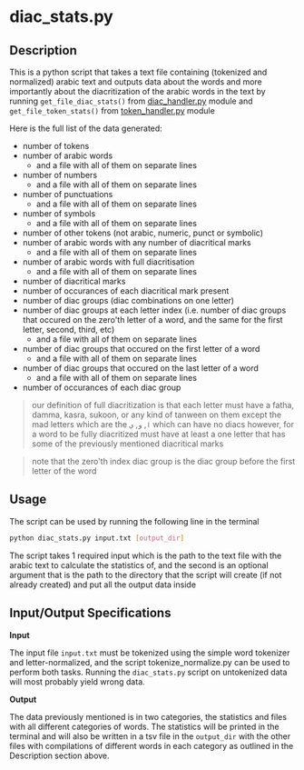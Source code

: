 # diac\_stats.py

## Description

This is a python script that takes a text file containing (tokenized and normalized) arabic text and outputs data about the words and more importantly about the diacritization of the arabic words in the text by running `get_file_diac_stats()` from [diac\_handler.py](../../modules/diac_handler) module and `get_file_token_stats()` from [token\_handler.py](../../modules/token_handler) module

Here is the full list of the data generated:

- number of tokens
- number of arabic words
	- and a file with all of them on separate lines
- number of numbers
	- and a file with all of them on separate lines
- number of punctuations
	- and a file with all of them on separate lines
- number of symbols
	- and a file with all of them on separate lines
- number of other tokens (not arabic, numeric, punct or symbolic)
- number of arabic words with any number of diacritical marks
	- and a file with all of them on separate lines
- number of arabic words with full diacritisation
	- and a file with all of them on separate lines
- number of diacritical marks
- number of occurances of each diacritical mark present
- number of diac groups (diac combinations on one letter)
- number of diac groups at each letter index
	(i.e. number of diac groups that occured on the zero'th letter of
	a word, and the same for the first letter, second, third, etc)
	- and a file with all of them on separate lines
- number of diac groups that occured on the first letter of a word
	- and a file with all of them on separate lines
- number of diac groups that occured on the last letter of a word
	- and a file with all of them on separate lines
- number of occurances of each diac group

> our definition of full diacritization is that each letter must have
> a fatha, damma, kasra, sukoon, or any kind of tanween on them except
> the mad letters which are the `ا`, `و`, `ي` which can have no diacs
> however, for a word to be fully diacritized must have at least a one
> letter that has some of the previously mentioned diacritical marks

> note that the zero'th index diac group is the diac group before the
> first letter of the word

## Usage

The script can be used by running the following line in the terminal

```bash
python diac_stats.py input.txt [output_dir]
```

The script takes 1 required input which is the path to the text file with the arabic text to calculate the statistics of, and the second is an optional argument that is the path to the directory that the script will create (if not already created) and put all the output data inside

## Input/Output Specifications

**Input**

The input file `input.txt` must be tokenized using the simple word tokenizer and letter-normalized, and the script tokenize\_normalize.py can be used to perform both tasks. Running the `diac_stats.py` script on untokenized data will most probably yield wrong data.

**Output**

The data previously mentioned is in two categories, the statistics and files with all different categories of words. The statistics will be printed in the terminal and will also be written in a tsv file in the `output_dir` with the other files with compilations of different words in each category as outlined in the Description section above.
